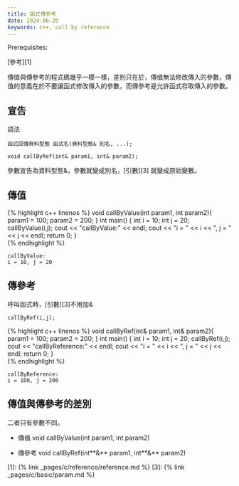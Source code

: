```yaml
---
title: 函式傳參考
date: 2024-06-20
keywords: c++, call by reference
---
```


Prerequisites:

[參考][1]

傳值與傳參考的程式碼幾乎一模一樣，差別只在於，傳值無法修改傳入的參數，傳值的意義在於不要讓函式修改傳入的參數，而傳參考是允許函式存取傳入的參數。


## 宣告

語法

```
函式回傳資料型態 函式名(資料型態& 別名, ...);

void callByRef(int& param1, int& param2);

```

參數宣告為資料型態&，參數就變成別名，[引數][3] 就變成原始變數。


## 傳值

{% highlight c++ linenos %}
void callByValue(int param1, int param2){
    param1 = 100;
    param2 = 200;
}
int main() {
    int i = 10;
    int j = 20;
    callByValue(i,j);
    cout << "callByValue:" << endl;
    cout << "i = " << i << ", j = " << j << endl;
    return 0;
}    
{% endhighlight %}

```
callByValue:
i = 10, j = 20
```

## 傳參考

呼叫函式時，[引數][3]不用加&

```
callByRef(i,j);
```

{% highlight c++ linenos %}
void callByRef(int& param1, int& param2){
    param1 = 100;
    param2 = 200;
}
int main() {
    int i = 10;
    int j = 20;
    callByRef(i,j);
    cout << "callByReference:" << endl;
    cout << "i = " << i << ", j = " << j << endl;
    return 0;
}    
{% endhighlight %}

```
callByReference:
i = 100, j = 200
```

## 傳值與傳參考的差別

二者只有參數不同。

- 傳值
void callByValue(int param1, int param2)

- 傳參考
void callByRef(int**&** param1, int**&** param2)


[1]: {% link _pages/c/reference/reference.md %}
[3]: {% link _pages/c/basic/param.md %}
